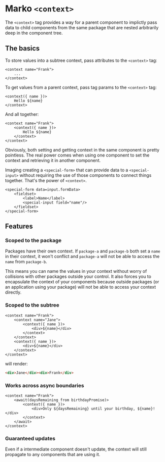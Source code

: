 # Marko `<context>`

The `<context>` tag provides a way for a parent component to implictly pass data to child components from the same package that are nested arbitrarily deep in the component tree.

## The basics

To store values into a subtree context, pass attributes to the `<context>` tag:

```marko
<context name="Frank">
    ...
</context>
```

To get values from a parent context, pass tag params to the `<context>` tag:

```marko
<context({ name })>
    Hello ${name}
</context>
```

And all together:

```marko
<context name="Frank">
    <context({ name })>
        Hello ${name}
    </context>
</context>
```

Obviously, both setting and getting context in the same component is pretty pointless.  The real power comes when using one component to set the context and retrieving it in another component.  

Imaging creating a `<special-form>` that can provide data to a `<special-input>` without requiring the use of those components to connect things together.  That's the power of `<context>`.

```marko
<special-form data=input.formData>
    <fieldset>
        <label>Name</label>
        <special-input field="name"/>
    </fieldset>
</special-form>
```

## Features

### Scoped to the package

Packages have their own context.  If `package-a` and `package-b` both set a `name` in their context, it won't conflict and `package-a` will not be able to access the `name` from `package-b`.

This means you can name the values in your context without worry of collisions with other packages outside your control.  It also forces you to encapsulate the context of your components because outside packages (or an application using your package) will not be able to access your context directly.

### Scoped to the subtree

```marko
<context name="Frank">
    <context name="Jane">
        <context({ name })>
            <div>${name}</div>
        </context>
    </context>
    <context({ name })>
        <div>${name}</div>
    </context>
</context>
```

will render:

```html
<div>Jane</div><div>Frank</div>
```

### Works across async boundaries

```marko
<context name="Frank">
    <await(daysRemaining from birthdayPromise)>
        <context({ name })>
            <div>Only ${daysRemaining} until your birthday, ${name}!</div>
        </context>
    </await>
</context>
```

### Guaranteed updates

Even if a intermediate component doesn't update, the context will still propagate to any components that are using it.

